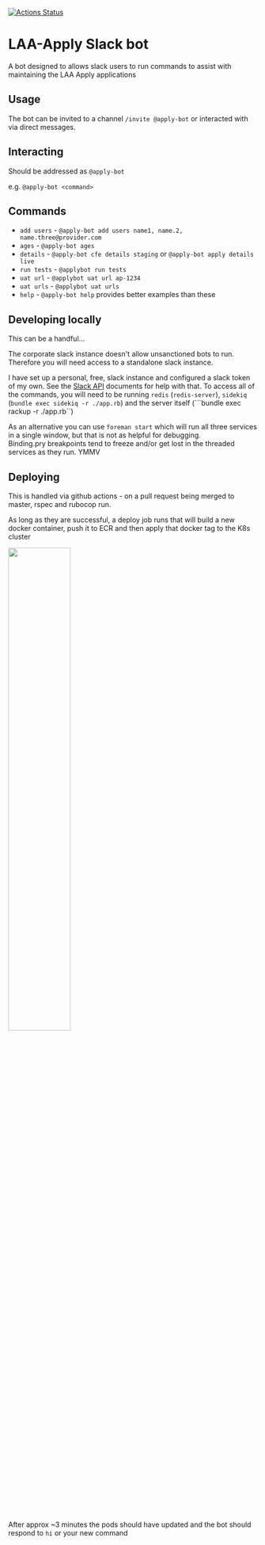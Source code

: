 [![Actions Status](https://github.com/colinbruce/laa-apply-bot/workflows/Deploy%20to%20Production/badge.svg)](https://github.com/colinbruce/laa-apply-bot/actions)

# LAA-Apply Slack bot
A bot designed to allows slack users to run commands to assist with maintaining the LAA Apply applications

## Usage
The bot can be invited to a channel `/invite @apply-bot` or interacted with via direct messages.

## Interacting
Should be addressed as `@apply-bot` 

e.g. `@apply-bot <command>`

## Commands
- `add users` - ```@apply-bot add users name1, name.2, name.three@provider.com``` 
- `ages` - ```@apply-bot ages```
- `details` - ```@apply-bot cfe details staging``` or ```@apply-bot apply details live```
- `run tests` - ```@applybot run tests```
- `uat url` - ```@applybot uat url ap-1234```
- `uat urls` - ```@applybot uat urls```
- `help` - ```@apply-bot help``` provides better examples than these

## Developing locally

This can be a handful... 

The corporate slack instance doesn't allow unsanctioned bots to run. Therefore you will need access to a standalone slack instance. 

I have set up a personal, free, slack instance and configured a slack token of my own. See the [Slack API](https://api.slack.com/) documents for help with that.
To access all of the commands, you will need to be running `redis` (```redis-server```), `sidekiq` (```bundle exec sidekiq -r ./app.rb```) and the 
server itself (```bundle exec rackup -r ./app.rb``)

As an alternative you can use ```foreman start``` which will run all three services in a single window, but that is not as helpful for debugging.  
Binding.pry breakpoints tend to freeze and/or get lost in the threaded services as they run. YMMV

## Deploying

This is handled via github actions - on a pull request being merged to master, rspec and rubocop run.  

As long as they are successful, a deploy job runs that will build a new docker container, push it to ECR and then apply that docker tag to the K8s cluster

<img src="https://user-images.githubusercontent.com/6757677/102602821-f4ae8d00-4119-11eb-8f81-0d26f4564f59.png" width=50% height=50%>

After approx ~3 minutes the pods should have updated and the bot should respond to `hi` or your new command
